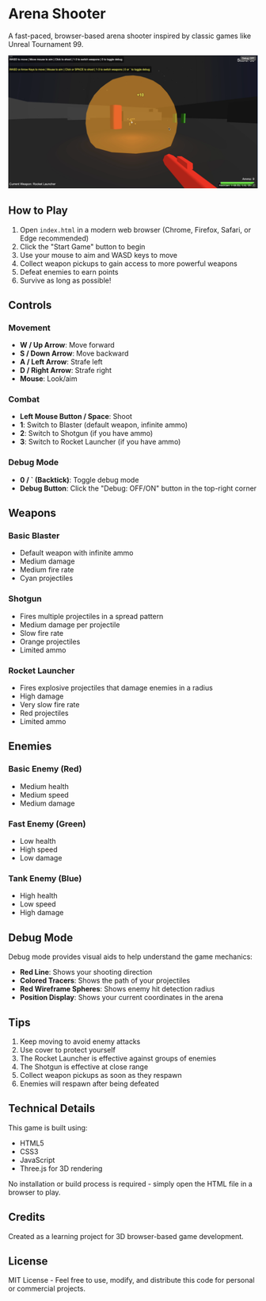 # Arena Shooter

A fast-paced, browser-based arena shooter inspired by classic games like Unreal Tournament 99.

![Arena Shooter Screenshot](screenshot.png)

## How to Play

1. Open `index.html` in a modern web browser (Chrome, Firefox, Safari, or Edge recommended)
2. Click the "Start Game" button to begin
3. Use your mouse to aim and WASD keys to move
4. Collect weapon pickups to gain access to more powerful weapons
5. Defeat enemies to earn points
6. Survive as long as possible!

## Controls

### Movement
- **W / Up Arrow**: Move forward
- **S / Down Arrow**: Move backward
- **A / Left Arrow**: Strafe left
- **D / Right Arrow**: Strafe right
- **Mouse**: Look/aim

### Combat
- **Left Mouse Button / Space**: Shoot
- **1**: Switch to Blaster (default weapon, infinite ammo)
- **2**: Switch to Shotgun (if you have ammo)
- **3**: Switch to Rocket Launcher (if you have ammo)

### Debug Mode
- **0 / ` (Backtick)**: Toggle debug mode
- **Debug Button**: Click the "Debug: OFF/ON" button in the top-right corner

## Weapons

### Basic Blaster
- Default weapon with infinite ammo
- Medium damage
- Medium fire rate
- Cyan projectiles

### Shotgun
- Fires multiple projectiles in a spread pattern
- Medium damage per projectile
- Slow fire rate
- Orange projectiles
- Limited ammo

### Rocket Launcher
- Fires explosive projectiles that damage enemies in a radius
- High damage
- Very slow fire rate
- Red projectiles
- Limited ammo

## Enemies

### Basic Enemy (Red)
- Medium health
- Medium speed
- Medium damage

### Fast Enemy (Green)
- Low health
- High speed
- Low damage

### Tank Enemy (Blue)
- High health
- Low speed
- High damage

## Debug Mode

Debug mode provides visual aids to help understand the game mechanics:

- **Red Line**: Shows your shooting direction
- **Colored Tracers**: Shows the path of your projectiles
- **Red Wireframe Spheres**: Shows enemy hit detection radius
- **Position Display**: Shows your current coordinates in the arena

## Tips

1. Keep moving to avoid enemy attacks
2. Use cover to protect yourself
3. The Rocket Launcher is effective against groups of enemies
4. The Shotgun is effective at close range
5. Collect weapon pickups as soon as they respawn
6. Enemies will respawn after being defeated

## Technical Details

This game is built using:
- HTML5
- CSS3
- JavaScript
- Three.js for 3D rendering

No installation or build process is required - simply open the HTML file in a browser to play.

## Credits

Created as a learning project for 3D browser-based game development.

## License

MIT License - Feel free to use, modify, and distribute this code for personal or commercial projects. 